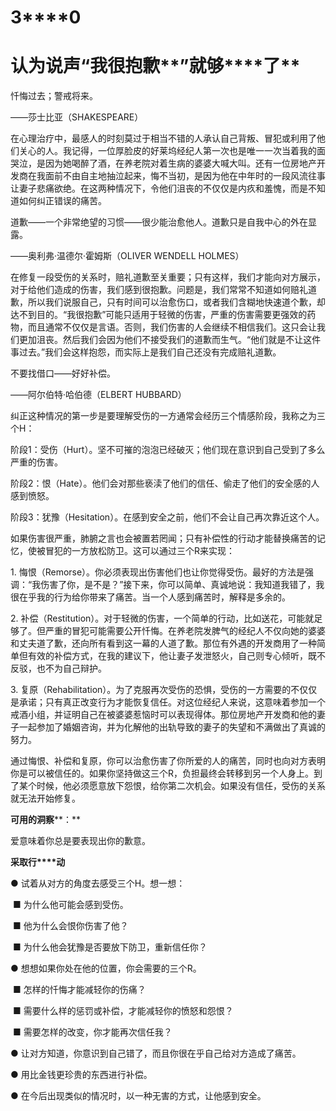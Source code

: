    

# **3****0**

# **认****为****说****声****“****我****很****抱****歉****”****就****够****了**

忏悔过去；警戒将来。

——莎士比亚（SHAKESPEARE）

在心理治疗中，最感人的时刻莫过于相当不错的人承认自己背叛、冒犯或利用了他们关心的人。我记得，一位厚脸皮的好莱坞经纪人第一次也是唯一一次当着我的面哭泣，是因为她喝醉了酒，在养老院对着生病的婆婆大喊大叫。还有一位房地产开发商在我面前不由自主地抽泣起来，悔不当初，是因为他在中年时的一段风流往事让妻子悲痛欲绝。在这两种情况下，令他们沮丧的不仅仅是内疚和羞愧，而是不知道如何纠正错误的痛苦。

道歉——一个非常绝望的习惯——很少能治愈他人。道歉只是自我中心的外在显露。

——奥利弗·温德尔·霍姆斯（OLIVER WENDELL HOLMES）

在修复一段受伤的关系时，赔礼道歉至关重要；只有这样，我们才能向对方展示，对于给他们造成的伤害，我们感到很抱歉。问题是，我们常常不知道如何赔礼道歉，所以我们说服自己，只有时间可以治愈伤口，或者我们含糊地快速道个歉，却达不到目的。“我很抱歉”可能只适用于轻微的伤害，严重的伤害需要更强效的药物，而且通常不仅仅是言语。否则，我们伤害的人会继续不相信我们。这只会让我们更加沮丧。然后我们会因为他们不接受我们的道歉而生气。“他们就是不让这件事过去。”我们会这样抱怨，而实际上是我们自己还没有完成赔礼道歉。

不要找借口——好好补偿。

——阿尔伯特·哈伯德（ELBERT HUBBARD）

纠正这种情况的第一步是要理解受伤的一方通常会经历三个情感阶段，我称之为三个H：

阶段1：受伤（Hurt）。坚不可摧的泡泡已经破灭；他们现在意识到自己受到了多么严重的伤害。

阶段2：恨（Hate）。他们会对那些亵渎了他们的信任、偷走了他们的安全感的人感到愤怒。

阶段3：犹豫（Hesitation）。在感到安全之前，他们不会让自己再次靠近这个人。

如果伤害很严重，肺腑之言也会被置若罔闻；只有补偿性的行动才能替换痛苦的记忆，使被冒犯的一方放松防卫。这可以通过三个R来实现：

1. 悔恨（Remorse）。你必须表现出伤害他们也让你觉得受伤。最好的方法是强调：“我伤害了你，是不是？”接下来，你可以简单、真诚地说：我知道我错了，我很在乎我的行为给你带来了痛苦。当一个人感到痛苦时，解释是多余的。

2. 补偿（Restitution）。对于轻微的伤害，一个简单的行动，比如送花，可能就足够了。但严重的冒犯可能需要公开忏悔。在养老院发脾气的经纪人不仅向她的婆婆和丈夫道了歉，还向所有看到这一幕的人道了歉。那位有外遇的开发商用了一种简单但有效的补偿方式，在我的建议下，他让妻子发泄怒火，自己则专心倾听，既不反驳，也不为自己辩护。

3. 复原（Rehabilitation）。为了克服再次受伤的恐惧，受伤的一方需要的不仅仅是承诺；只有真正改变行为才能恢复信任。对这位经纪人来说，这意味着参加一个戒酒小组，并证明自己在被婆婆惹恼时可以表现得体。那位房地产开发商和他的妻子一起参加了婚姻咨询，并为化解他的出轨导致的妻子的失望和不满做出了真诚的努力。

通过悔恨、补偿和复原，你可以治愈伤害了你所爱的人的痛苦，同时也向对方表明你是可以被信任的。如果你坚持做这三个R，负担最终会转移到另一个人身上。到了某个时候，他必须愿意放下怨恨，给你第二次机会。如果没有信任，受伤的关系就无法开始修复。

**可****用****的****洞****察****：**

爱意味着你总是要表现出你的歉意。

**采****取****行****动**

● 试着从对方的角度去感受三个H。想一想：

 ■ 为什么他可能会感到受伤。

 ■ 他为什么会恨你伤害了他？

 ■ 为什么他会犹豫是否要放下防卫，重新信任你？

● 想想如果你处在他的位置，你会需要的三个R。

 ■ 怎样的忏悔才能减轻你的伤痛？

 ■ 需要什么样的惩罚或补偿，才能减轻你的愤怒和怨恨？

 ■ 需要怎样的改变，你才能再次信任我？

● 让对方知道，你意识到自己错了，而且你很在乎自己给对方造成了痛苦。

● 用比金钱更珍贵的东西进行补偿。

● 在今后出现类似的情况时，以一种无害的方式，让他感到安全。